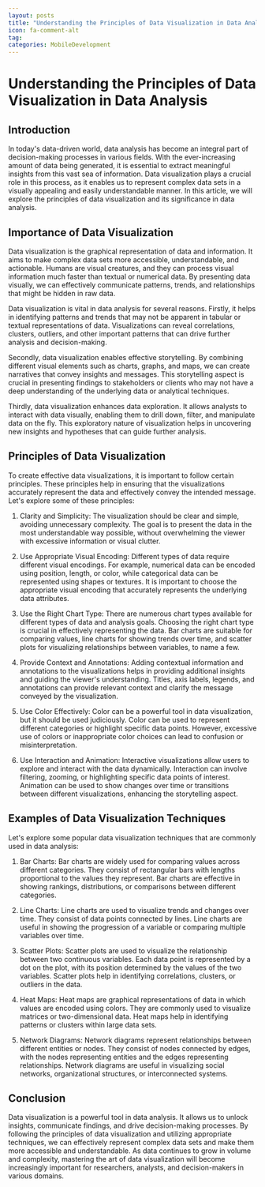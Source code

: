 ```yaml
---
layout: posts
title: "Understanding the Principles of Data Visualization in Data Analysis"
icon: fa-comment-alt
tag:      
categories: MobileDevelopment
---
```



# Understanding the Principles of Data Visualization in Data Analysis

## Introduction

In today's data-driven world, data analysis has become an integral part of decision-making processes in various fields. With the ever-increasing amount of data being generated, it is essential to extract meaningful insights from this vast sea of information. Data visualization plays a crucial role in this process, as it enables us to represent complex data sets in a visually appealing and easily understandable manner. In this article, we will explore the principles of data visualization and its significance in data analysis.

## Importance of Data Visualization

Data visualization is the graphical representation of data and information. It aims to make complex data sets more accessible, understandable, and actionable. Humans are visual creatures, and they can process visual information much faster than textual or numerical data. By presenting data visually, we can effectively communicate patterns, trends, and relationships that might be hidden in raw data.

Data visualization is vital in data analysis for several reasons. Firstly, it helps in identifying patterns and trends that may not be apparent in tabular or textual representations of data. Visualizations can reveal correlations, clusters, outliers, and other important patterns that can drive further analysis and decision-making.

Secondly, data visualization enables effective storytelling. By combining different visual elements such as charts, graphs, and maps, we can create narratives that convey insights and messages. This storytelling aspect is crucial in presenting findings to stakeholders or clients who may not have a deep understanding of the underlying data or analytical techniques.

Thirdly, data visualization enhances data exploration. It allows analysts to interact with data visually, enabling them to drill down, filter, and manipulate data on the fly. This exploratory nature of visualization helps in uncovering new insights and hypotheses that can guide further analysis.

## Principles of Data Visualization

To create effective data visualizations, it is important to follow certain principles. These principles help in ensuring that the visualizations accurately represent the data and effectively convey the intended message. Let's explore some of these principles:

1. Clarity and Simplicity: The visualization should be clear and simple, avoiding unnecessary complexity. The goal is to present the data in the most understandable way possible, without overwhelming the viewer with excessive information or visual clutter.

2. Use Appropriate Visual Encoding: Different types of data require different visual encodings. For example, numerical data can be encoded using position, length, or color, while categorical data can be represented using shapes or textures. It is important to choose the appropriate visual encoding that accurately represents the underlying data attributes.

3. Use the Right Chart Type: There are numerous chart types available for different types of data and analysis goals. Choosing the right chart type is crucial in effectively representing the data. Bar charts are suitable for comparing values, line charts for showing trends over time, and scatter plots for visualizing relationships between variables, to name a few.

4. Provide Context and Annotations: Adding contextual information and annotations to the visualizations helps in providing additional insights and guiding the viewer's understanding. Titles, axis labels, legends, and annotations can provide relevant context and clarify the message conveyed by the visualization.

5. Use Color Effectively: Color can be a powerful tool in data visualization, but it should be used judiciously. Color can be used to represent different categories or highlight specific data points. However, excessive use of colors or inappropriate color choices can lead to confusion or misinterpretation.

6. Use Interaction and Animation: Interactive visualizations allow users to explore and interact with the data dynamically. Interaction can involve filtering, zooming, or highlighting specific data points of interest. Animation can be used to show changes over time or transitions between different visualizations, enhancing the storytelling aspect.

## Examples of Data Visualization Techniques

Let's explore some popular data visualization techniques that are commonly used in data analysis:

1. Bar Charts: Bar charts are widely used for comparing values across different categories. They consist of rectangular bars with lengths proportional to the values they represent. Bar charts are effective in showing rankings, distributions, or comparisons between different categories.

2. Line Charts: Line charts are used to visualize trends and changes over time. They consist of data points connected by lines. Line charts are useful in showing the progression of a variable or comparing multiple variables over time.

3. Scatter Plots: Scatter plots are used to visualize the relationship between two continuous variables. Each data point is represented by a dot on the plot, with its position determined by the values of the two variables. Scatter plots help in identifying correlations, clusters, or outliers in the data.

4. Heat Maps: Heat maps are graphical representations of data in which values are encoded using colors. They are commonly used to visualize matrices or two-dimensional data. Heat maps help in identifying patterns or clusters within large data sets.

5. Network Diagrams: Network diagrams represent relationships between different entities or nodes. They consist of nodes connected by edges, with the nodes representing entities and the edges representing relationships. Network diagrams are useful in visualizing social networks, organizational structures, or interconnected systems.

## Conclusion

Data visualization is a powerful tool in data analysis. It allows us to unlock insights, communicate findings, and drive decision-making processes. By following the principles of data visualization and utilizing appropriate techniques, we can effectively represent complex data sets and make them more accessible and understandable. As data continues to grow in volume and complexity, mastering the art of data visualization will become increasingly important for researchers, analysts, and decision-makers in various domains.